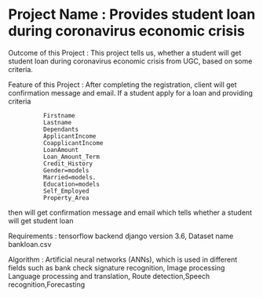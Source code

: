 # Project Name : Provides student loan during coronavirus economic crisis

Outcome of this Project : This project tells us, whether a student will get student loan during coronavirus economic crisis from UGC, based on some criteria.

Feature of this Project : After completing the registration, client will get confirmation message and email. If a student apply for a loan and providing criteria

           	  Firstname
	          Lastname
	          Dependants
	          ApplicantIncome
	          CoapplicantIncome
	          LoanAmount
	          Loan_Amount_Term
	          Credit_History
	          Gender=models
	          Married=models.
	          Education=models
	          Self_Employed
           	  Property_Area
then will get confirmation message and email which tells whether a student will get student loan


Requirements : tensorflow backend django version 3.6, Dataset name bankloan.csv

Algorithm : Artificial neural networks (ANNs), which is used in different fields such as bank check signature recognition, Image processing
            Language processing and translation, Route detection,Speech recognition,Forecasting
